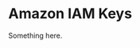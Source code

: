 [title]: # (Amazon IAM Keys)
[tags]: # (XXX)
[priority]: # (3799)
# Amazon IAM Keys
Something here.
